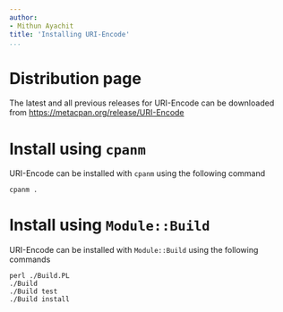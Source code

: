 ```yaml
---
author:
- Mithun Ayachit
title: 'Installing URI-Encode'
...
```


# Distribution page

The latest and all previous releases for URI-Encode can be downloaded
from https://metacpan.org/release/URI-Encode

# Install using `cpanm`

URI-Encode can be installed with `cpanm` using the following command

    cpanm .

# Install using `Module::Build`

URI-Encode can be installed with `Module::Build` using the following
commands

    perl ./Build.PL
    ./Build
    ./Build test
    ./Build install

